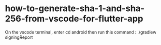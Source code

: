 # how-to-generate-sha-1-and-sha-256-from-vscode-for-flutter-app


On the vscode terminal, enter cd android
then run this command :   .\gradlew signingReport
